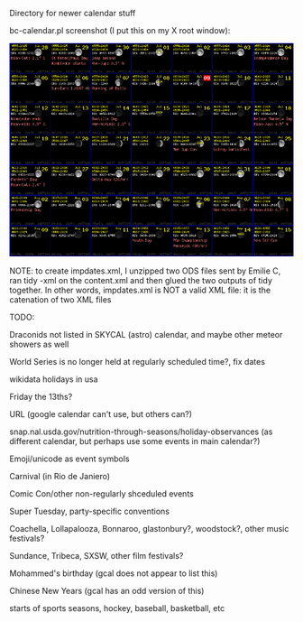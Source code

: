 Directory for newer calendar stuff

bc-calendar.pl screenshot (I put this on my X root window):

<img src="bc-cal-ss.gif">

NOTE: to create impdates.xml, I unzipped two ODS files sent by Emilie
C, ran tidy -xml on the content.xml and then glued the two outputs of
tidy together. In other words, impdates.xml is NOT a valid XML file:
it is the catenation of two XML files

TODO:

Draconids not listed in SKYCAL (astro) calendar, and maybe other
meteor showers as well

World Series is no longer held at regularly scheduled time?, fix dates

wikidata holidays in usa

Friday the 13ths?

URL (google calendar can't use, but others can?)

snap.nal.usda.gov/nutrition-through-seasons/holiday-observances (as
different calendar, but perhaps use some events in main calendar?)

Emoji/unicode as event symbols

Carnival (in Rio de Janiero)

Comic Con/other non-regularly shceduled events

Super Tuesday, party-specific conventions

Coachella, Lollapalooza, Bonnaroo, glastonbury?, woodstock?, other
music festivals?

Sundance, Tribeca, SXSW, other film festivals?

Mohammed's birthday (gcal does not appear to list this)

Chinese New Years (gcal has an odd version of this)

starts of sports seasons, hockey, baseball, basketball, etc
